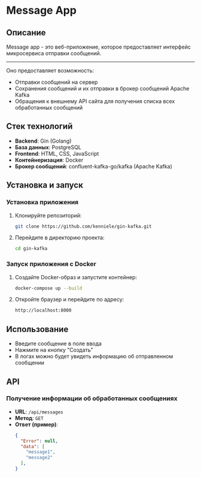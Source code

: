 # Message App

## Описание

Message app - это веб-приложение, которое предоставляет интерфейс микросервиса отправки сообщений.

---

Оно предоставляет возможность:

- Отправки сообщений на сервер
- Сохранения сообщений и их отправки в брокер сообщений Apache Kafka
- Обращения к внешнему API сайта для получения списка всех обработанных сообщений

## Стек технологий

- **Backend**: Gin (Golang)
- **База данных**: PostgreSQL
- **Frontend**: HTML, CSS, JavaScript
- **Контейнеризация**: Docker
- **Брокер сообщений**: confluent-kafka-go/kafka (Apache Kafka)

## Установка и запуск

### Установка приложения

1. Клонируйте репозиторий:

    ```sh
    git clone https://github.com/kenniele/gin-kafka.git
   ```

2. Перейдите в директорию проекта:

   ```sh
   cd gin-kafka
   ```

### Запуск приложения с Docker

1. Создайте Docker-образ и запустите контейнер:

   ```sh
   docker-compose up --build
   ```

2. Откройте браузер и перейдите по адресу:

   ```sh
   http://localhost:8000
   ```

## Использование

- Введите сообщение в поле ввода
- Нажмите на кнопку "Создать"
- В логах можно будет увидеть информацию об отправленном сообщении

## API

### Получение информации об обработанных сообщениях

- **URL**: `/api/messages`
- **Метод**: `GET`
- **Ответ (пример)**:
  ```json
  {
    "Error": null,
    "data": [
      "message1",
      "message2"
    ],
  }
  ```
